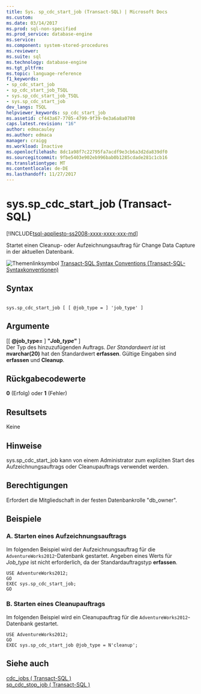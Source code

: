 ```yaml
---
title: Sys. sp_cdc_start_job (Transact-SQL) | Microsoft Docs
ms.custom: 
ms.date: 03/14/2017
ms.prod: sql-non-specified
ms.prod_service: database-engine
ms.service: 
ms.component: system-stored-procedures
ms.reviewer: 
ms.suite: sql
ms.technology: database-engine
ms.tgt_pltfrm: 
ms.topic: language-reference
f1_keywords:
- sp_cdc_start_job
- sp_cdc_start_job_TSQL
- sys.sp_cdc_start_job_TSQL
- sys.sp_cdc_start_job
dev_langs: TSQL
helpviewer_keywords: sp_cdc_start_job
ms.assetid: cf443a67-7705-4799-9f39-0e3a6a8a0708
caps.latest.revision: "16"
author: edmacauley
ms.author: edmaca
manager: craigg
ms.workload: Inactive
ms.openlocfilehash: 8dc1a98f7c22795fa7acdf9e3cb6a3d2da839df0
ms.sourcegitcommit: 9fbe5403e902eb996bab0b1285cdade281c1cb16
ms.translationtype: MT
ms.contentlocale: de-DE
ms.lasthandoff: 11/27/2017
---
```

# <a name="sysspcdcstartjob-transact-sql"></a>sys.sp_cdc_start_job (Transact-SQL)
[!INCLUDE[tsql-appliesto-ss2008-xxxx-xxxx-xxx-md](../../includes/tsql-appliesto-ss2008-xxxx-xxxx-xxx-md.md)]

  Startet einen Cleanup- oder Aufzeichnungsauftrag für Change Data Capture in der aktuellen Datenbank.  
  
 ![Themenlinksymbol](../../database-engine/configure-windows/media/topic-link.gif "Topic link icon") [Transact-SQL Syntax Conventions (Transact-SQL-Syntaxkonventionen)](../../t-sql/language-elements/transact-sql-syntax-conventions-transact-sql.md)  
  
## <a name="syntax"></a>Syntax  
  
```  
  
sys.sp_cdc_start_job [ [ @job_type = ] 'job_type' ]  
```  
  
## <a name="arguments"></a>Argumente  
 [[  **@job_type=** ] **"***Job_type***"** ]  
 Der Typ des hinzuzufügenden Auftrags. *Der Standardwert ist* ist **nvarchar(20)** hat den Standardwert **erfassen**. Gültige Eingaben sind **erfassen** und **Cleanup**.  
  
## <a name="return-code-values"></a>Rückgabecodewerte  
 **0** (Erfolg) oder **1** (Fehler)  
  
## <a name="result-sets"></a>Resultsets  
 Keine  
  
## <a name="remarks"></a>Hinweise  
 sys.sp_cdc_start_job kann von einem Administrator zum expliziten Start des Aufzeichnungsauftrags oder Cleanupauftrags verwendet werden.  
  
## <a name="permissions"></a>Berechtigungen  
 Erfordert die Mitgliedschaft in der festen Datenbankrolle "db_owner".  
  
## <a name="examples"></a>Beispiele  
  
### <a name="a-starting-a-capture-job"></a>A. Starten eines Aufzeichnungsauftrags  
 Im folgenden Beispiel wird der Aufzeichnungsauftrag für die `AdventureWorks2012`-Datenbank gestartet. Angeben eines Werts für *Job_type* ist nicht erforderlich, da der Standardauftragstyp **erfassen**.  
  
```  
USE AdventureWorks2012;  
GO  
EXEC sys.sp_cdc_start_job;  
GO  
```  
  
### <a name="b-starting-a-cleanup-job"></a>B. Starten eines Cleanupauftrags  
 Im folgenden Beispiel wird ein Cleanupauftrag für die `AdventureWorks2012`-Datenbank gestartet.  
  
```  
USE AdventureWorks2012;  
GO  
EXEC sys.sp_cdc_start_job @job_type = N'cleanup';  
```  
  
## <a name="see-also"></a>Siehe auch  
 [cdc_jobs &#40; Transact-SQL &#41;](../../relational-databases/system-tables/dbo-cdc-jobs-transact-sql.md)   
 [sp_cdc_stop_job &#40; Transact-SQL &#41;](../../relational-databases/system-stored-procedures/sys-sp-cdc-stop-job-transact-sql.md)  
  
  

